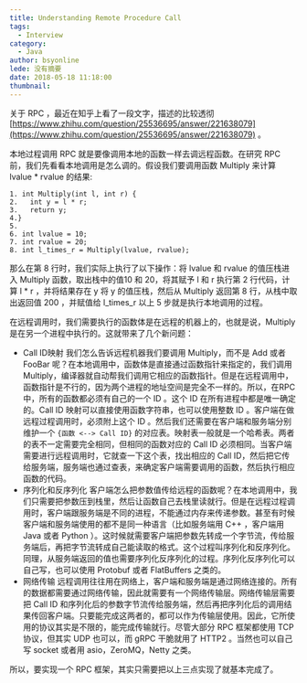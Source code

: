 ```yaml
---
title: Understanding Remote Procedure Call
tags:
  - Interview
category:
  - Java
author: bsyonline
lede: 没有摘要
date: 2018-05-18 11:18:00
thumbnail:
---
```


关于 RPC ，最近在知乎上看了一段文字，描述的比较透彻 [https://www.zhihu.com/question/25536695/answer/221638079](https://www.zhihu.com/question/25536695/answer/221638079) 。

本地过程调用 RPC 就是要像调用本地的函数一样去调远程函数。在研究 RPC 前，我们先看看本地调用是怎么调的。假设我们要调用函数 Multiply 来计算 lvalue * rvalue 的结果:
```
1. int Multiply(int l, int r) {
2.   int y = l * r;
3.   return y;
4.}
5. 
6. int lvalue = 10;
7. int rvalue = 20;
8. int l_times_r = Multiply(lvalue, rvalue);
```
那么在第 8 行时，我们实际上执行了以下操作：将 lvalue 和 rvalue 的值压栈进入 Multiply 函数，取出栈中的值10 和 20，将其赋予 l 和 r 执行第 2 行代码，计算 l * r ，并将结果存在 y 将 y 的值压栈，然后从 Multiply 返回第 8 行，从栈中取出返回值 200 ，并赋值给 l_times_r 以上 5 步就是执行本地调用的过程。

在远程调用时，我们需要执行的函数体是在远程的机器上的，也就是说，Multiply 是在另一个进程中执行的。这就带来了几个新问题：
* Call ID映射
我们怎么告诉远程机器我们要调用 Multiply，而不是 Add 或者 FooBar 呢？在本地调用中，函数体是直接通过函数指针来指定的，我们调用 Multiply，编译器就自动帮我们调用它相应的函数指针。但是在远程调用中，函数指针是不行的，因为两个进程的地址空间是完全不一样的。所以，在RPC中，所有的函数都必须有自己的一个 ID 。这个 ID 在所有进程中都是唯一确定的。Call ID 映射可以直接使用函数字符串，也可以使用整数 ID 。客户端在做远程过程调用时，必须附上这个 ID 。然后我们还需要在客户端和服务端分别维护一个 ```{函数 <--> Call ID}``` 的对应表。映射表一般就是一个哈希表。两者的表不一定需要完全相同，但相同的函数对应的 Call ID 必须相同。当客户端需要进行远程调用时，它就查一下这个表，找出相应的 Call ID，然后把它传给服务端，服务端也通过查表，来确定客户端需要调用的函数，然后执行相应函数的代码。
* 序列化和反序列化
客户端怎么把参数值传给远程的函数呢？在本地调用中，我们只需要把参数压到栈里，然后让函数自己去栈里读就行。但是在远程过程调用时，客户端跟服务端是不同的进程，不能通过内存来传递参数。甚至有时候客户端和服务端使用的都不是同一种语言（比如服务端用 C++ ，客户端用 Java 或者 Python ）。这时候就需要客户端把参数先转成一个字节流，传给服务端后，再把字节流转成自己能读取的格式。这个过程叫序列化和反序列化。同理，从服务端返回的值也需要序列化反序列化的过程。序列化反序列化可以自己写，也可以使用 Protobuf 或者 FlatBuffers 之类的。
* 网络传输
远程调用往往用在网络上，客户端和服务端是通过网络连接的。所有的数据都需要通过网络传输，因此就需要有一个网络传输层。网络传输层需要把 Call ID 和序列化后的参数字节流传给服务端，然后再把序列化后的调用结果传回客户端。只要能完成这两者的，都可以作为传输层使用。因此，它所使用的协议其实是不限的，能完成传输就行。尽管大部分 RPC 框架都使用 TCP 协议，但其实 UDP 也可以，而 gRPC 干脆就用了 HTTP2 。当然也可以自己写 socket 或者用 asio，ZeroMQ，Netty 之类。

所以，要实现一个 RPC 框架，其实只需要把以上三点实现了就基本完成了。
